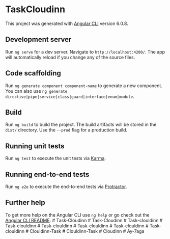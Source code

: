 # TaskCloudinn

This project was generated with [Angular CLI](https://github.com/angular/angular-cli) version 6.0.8.

## Development server

Run `ng serve` for a dev server. Navigate to `http://localhost:4200/`. The app will automatically reload if you change any of the source files.

## Code scaffolding

Run `ng generate component component-name` to generate a new component. You can also use `ng generate directive|pipe|service|class|guard|interface|enum|module`.

## Build

Run `ng build` to build the project. The build artifacts will be stored in the `dist/` directory. Use the `--prod` flag for a production build.

## Running unit tests

Run `ng test` to execute the unit tests via [Karma](https://karma-runner.github.io).

## Running end-to-end tests

Run `ng e2e` to execute the end-to-end tests via [Protractor](http://www.protractortest.org/).

## Further help

To get more help on the Angular CLI use `ng help` or go check out the [Angular CLI README](https://github.com/angular/angular-cli/blob/master/README.md).
#   T a s k - C l o u d i n n  
 #   T a s k - C l o u d i n n  
 #   T a s k - c l o u l d i n n  
 #   T a s k - c l o u l d i n n  
 #   T a s k - c l o u l d i n n  
 #   T a s k - c l o u l d i n n  
 #   T a s k - c l o u l d i n n  
 #   T a s k - c l o u l d i n n  
 #   C l o u l d i n n - T a s k  
 #   C l o u l d i n n - T a s k  
 #   C l o u d i n n  
 #   A y - 7 a g a  
 